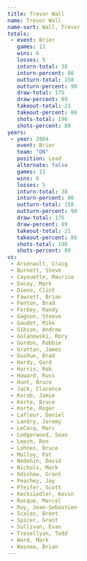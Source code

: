 ```yaml
---
title: Trevor Wall
name: Trevor Wall
name-sort: Wall, Trevor
totals:
 - event: Brier
   games: 11
   wins: 6
   losses: 5
   inturn-total: 38
   inturn-percent: 86
   outturn-total: 158
   outturn-percent: 90
   draw-total: 175
   draw-percent: 89
   takeout-total: 21
   takeout-percent: 86
   shots-total: 196
   shots-percent: 89
years:
 - year: 2004
   event: Brier
   team: "ON"
   position: Lead
   alternate: false
   games: 11
   wins: 6
   losses: 5
   inturn-total: 38
   inturn-percent: 86
   outturn-total: 158
   outturn-percent: 90
   draw-total: 175
   draw-percent: 89
   takeout-total: 21
   takeout-percent: 86
   shots-total: 196
   shots-percent: 89
vs:
 - Arsenault, Craig
 - Burnett, Steve
 - Cayouette, Maurice
 - Dacey, Mark
 - Dieno, Clint
 - Fawcett, Brian
 - Fenton, Brad
 - Ferbey, Randy
 - Gagnon, Steeve
 - Gaudet, Mike
 - Gibson, Andrew
 - Golanowski, Rory
 - Gordon, Robbie
 - Grattan, James
 - Gushue, Brad
 - Hardy, Gord
 - Harris, Rob
 - Howard, Russ
 - Hunt, Bruce
 - Jack, Clarence
 - Korab, Jamie
 - Korte, Bruce
 - Korte, Roger
 - Lafleur, Daniel
 - Landry, Jeremy
 - LeCocq, Marc
 - Ledgerwood, Sean
 - Leech, Ron
 - Lohnes, Bruce
 - Molloy, Pat
 - Nedohin, David
 - Nichols, Mark
 - Odishaw, Grant
 - Peachey, Jay
 - Pfeifer, Scott
 - Recksiedler, Kevin
 - Rocque, Marcel
 - Roy, Jean-Sebastien
 - Scales, Brent
 - Spicer, Grant
 - Sullivan, Evan
 - Trevellyan, Todd
 - Ward, Mark
 - Wasnea, Brian
---
```

